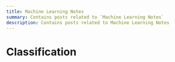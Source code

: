 ```yaml
---
title: Machine Learning Notes
summary: Contains posts related to `Machine Learning Notes`
description: Contains posts related to Machine Learning Notes
---
```


# Classification
